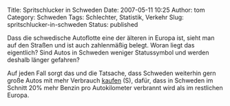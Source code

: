 Title: Spritschlucker in Schweden
Date: 2007-05-11 10:25
Author: tom
Category: Schweden
Tags: Schlechter, Statistik, Verkehr
Slug: spritschlucker-in-schweden
Status: published

Dass die schwedische Autoflotte eine der älteren in Europa ist, sieht
man auf den Straßen und ist auch zahlenmäßig belegt. Woran liegt das
eigentlich? Sind Autos in Schweden weniger Statussymbol und werden
deshalb länger gefahren?

Auf jeden Fall sorgt das und die Tatsache, dass Schweden weiterhin gern
große Autos mit mehr Verbrauch
[kaufen](http://www.sr.se/Ekot/artikel.asp?artikel=1359715) (S), dafür,
dass in Schweden im Schnitt 20% mehr Benzin pro Autokilometer verbrannt
wird als im restlichen Europa.

